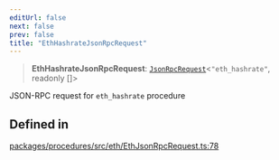 ```yaml
---
editUrl: false
next: false
prev: false
title: "EthHashrateJsonRpcRequest"
---
```


> **EthHashrateJsonRpcRequest**: [`JsonRpcRequest`](/reference/tevm/jsonrpc/type-aliases/jsonrpcrequest/)\<`"eth_hashrate"`, readonly []\>

JSON-RPC request for `eth_hashrate` procedure

## Defined in

[packages/procedures/src/eth/EthJsonRpcRequest.ts:78](https://github.com/evmts/tevm-monorepo/blob/main/packages/procedures/src/eth/EthJsonRpcRequest.ts#L78)

